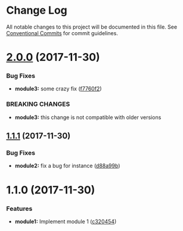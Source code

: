 # Change Log

All notable changes to this project will be documented in this file.
See [Conventional Commits](https://conventionalcommits.org) for commit guidelines.

<a name="2.0.0"></a>
# [2.0.0](https://github.com/yannickschuchmann/lerna-test/compare/v1.1.1...v2.0.0) (2017-11-30)


### Bug Fixes

* **module3:** some crazy fix ([f7760f2](https://github.com/yannickschuchmann/lerna-test/commit/f7760f2))


### BREAKING CHANGES

* **module3:** this change is not compatible with older versions




<a name="1.1.1"></a>
## [1.1.1](https://github.com/yannickschuchmann/lerna-test/compare/v1.1.0...v1.1.1) (2017-11-30)


### Bug Fixes

* **module2:** fix a bug for instance ([d88a99b](https://github.com/yannickschuchmann/lerna-test/commit/d88a99b))




<a name="1.1.0"></a>
# 1.1.0 (2017-11-30)


### Features

* **module1:** Implement module 1 ([c320454](https://github.com/yannickschuchmann/lerna-test/commit/c320454))
